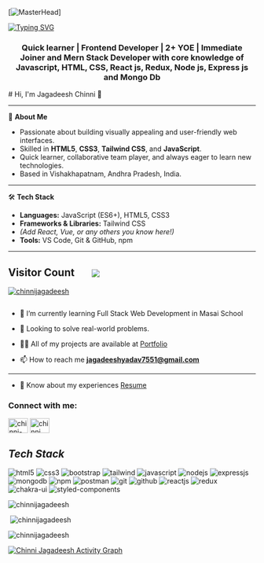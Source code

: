 [![MasterHead](https://www.wingstechsolutions.com/wp-content/uploads/2022/03/full-stack-development.gif)]

<a href="https://git.io/typing-svg"><img src="https://readme-typing-svg.herokuapp.com?font=Fira+Code&size=40&pause=1000&center=true&vCenter=true&width=935&height=100&lines=Hello👋,+I'm+chinni+jagadeesh..!;+Mern-Stack+Developer..." alt="Typing SVG" /></a>

<h3 align="center">Quick learner | Frontend Developer | 2+ YOE | Immediate Joiner and Mern Stack Developer with core knowledge of Javascript, HTML, CSS, React js, Redux, Node js, Express js and Mongo Db</h3>
# Hi, I'm Jagadeesh Chinni 👋

---

🚀 **About Me**  
- Passionate about building visually appealing and user-friendly web interfaces.
- Skilled in **HTML5**, **CSS3**, **Tailwind CSS**, and **JavaScript**.
- Quick learner, collaborative team player, and always eager to learn new technologies.
- Based in Vishakhapatnam, Andhra Pradesh, India.

---

🛠 **Tech Stack**  
- **Languages:** JavaScript (ES6+), HTML5, CSS3  
- **Frameworks & Libraries:** Tailwind CSS  
- *(Add React, Vue, or any others you know here!)*  
- **Tools:** VS Code, Git & GitHub, npm

---

<h2 align="left">Visitor Count &nbsp &nbsp &nbsp <img align="center" src="https://profile-counter.glitch.me/chinnijagadeesh/count.svg"/></h2>

<p align="left"> <a href="https://github.com/ryo-ma/github-profile-trophy"><img src="https://github-profile-trophy.vercel.app/?username=chinnijagadeesh&layout=compact&theme=algolia" alt="chinnijagadeesh" /></a> </p>

<p align="left"> <a href="https://twitter.com/" target="blank"><img src="https://img.shields.io/twitter/follow/?logo=twitter&style=for-the-badge" alt="" /></a> </p>

- 🔭 I’m currently learning Full Stack Web Development in Masai School

- 👯 Looking to solve real-world problems.

- 👨‍💻 All of my projects are available at [Portfolio](https://chinnijagadeesh.github.io/)

- 📫 How to reach me **jagadeeshyadav7551@gmail.com**

<hr>

- 📄 Know about my experiences [Resume](https://drive.google.com/file/d/18_Ip5JXRI9VvIJC1iztoPpH9QKTYTITO/view?usp=sharing)

<h3 align="left">Connect with me:</h3>
<p align="left">
<a href="https://www.linkedin.com/in/chinni-jagadeesh-663090228/" target="blank"><img align="center" src="https://raw.githubusercontent.com/rahuldkjain/github-profile-readme-generator/master/src/images/icons/Social/linked-in-alt.svg" alt="chinni-jagadeesh-663090228" height="30" width="40" /></a>
<a href="https://twitter.com/chinnijagadees8" target="blank"><img align="center" src="https://raw.githubusercontent.com/rahuldkjain/github-profile-readme-generator/master/src/images/icons/Social/twitter.svg" alt="chinni jagadeesh" height="30" width="40" /></a>
</p>


<h2><i>Tech Stack</i></h2>
  <p>
    <img src="https://img.shields.io/badge/HTML5-E34F26?style=for-the-badge&logo=html5&logoColor=white" alt="html5" />
    <img src="https://img.shields.io/badge/CSS3-1572B6?style=for-the-badge&logo=css3&logoColor=white" alt="css3" />
    <img src="https://img.shields.io/badge/Bootstrap-563D7C?style=for-the-badge&logo=bootstrap&logoColor=white"
      alt="bootstrap" />
    <img src="https://img.shields.io/badge/Tailwind_CSS-38B2AC?style=for-the-badge&logo=tailwind-css&logoColor=white"
      alt="tailwind" />
    <img src="https://img.shields.io/badge/JavaScript-323330?style=for-the-badge&logo=javascript&logoColor=F7DF1E"
      alt="javascript" />
    <img src="https://img.shields.io/badge/Node.js-339933?style=for-the-badge&logo=nodedotjs&logoColor=white"
      alt="nodejs" />
    <img src="https://img.shields.io/badge/Express.js-000000?style=for-the-badge&logo=express&logoColor=white"
      alt="expressjs" />
    <img src="https://img.shields.io/badge/MongoDB-4EA94B?style=for-the-badge&logo=mongodb&logoColor=white"
      alt="mongodb" />
    <img src="https://img.shields.io/badge/npm-CB3837?style=for-the-badge&logo=npm&logoColor=white" alt="npm" />
    <img src="https://img.shields.io/badge/Postman-FF6C37?style=for-the-badge&logo=Postman&logoColor=white"
      alt="postman" />
    <img src="https://img.shields.io/badge/Git-f44d27?style=for-the-badge&logo=git&logoColor=white" alt="git" />
    <img src="https://img.shields.io/badge/GitHub-100000?style=for-the-badge&logo=github&logoColor=white"
      alt="github" />
    <img src="https://img.shields.io/badge/React-20232A?style=for-the-badge&logo=react&logoColor=61DAFB"
      alt="reactjs" />
    <img src="https://img.shields.io/badge/Redux-593D88?style=for-the-badge&logo=redux&logoColor=white" alt="redux" />
    <img src="https://img.shields.io/badge/Chakra%20UI-3bc7bd?style=for-the-badge&logo=chakraui&logoColor=white"
      alt="chakra-ui" />
    <img
      src="https://img.shields.io/badge/styled--components-DB7093?style=for-the-badge&logo=styled-components&logoColor=white"
      alt="styled-components" />
  </p>


<p><img src="https://github-readme-stats.vercel.app/api/top-langs?username=chinnijagadeesh&show_icons=true&locale=en&theme=dark" alt="chinnijagadeesh" /></p>

<p>&nbsp;<img src="https://github-readme-stats.vercel.app/api?username=chinnijagadeesh&show_icons=true&locale=en&theme=dark" alt="chinnijagadeesh" /></p>

<p><img src="https://github-readme-streak-stats.herokuapp.com/?user=chinnijagadeesh&theme=dark" alt="chinnijagadeesh" /></p>

<a href="https://github.com/chinnijagadeesh"><img alt="Chinni Jagadeesh Activity Graph" src="https://activity-graph.herokuapp.com/graph?username=chinnijagadeesh&custom_title=Shiv%27s%20Contribution%20Graph&theme=react-dark" /></a>


<!--
**chinnijagadeesh/chinnijagadeesh** is a ✨ _special_ ✨ repository because its `README.md` (this file) appears on your GitHub profile.

Here are some ideas to get you started:

- 🔭 I’m currently working on ...
- 🌱 I’m currently learning ...
- 👯 I’m looking to collaborate on ...
- 🤔 I’m looking for help with ...
- 💬 Ask me about ...
- 📫 How to reach me: ...
- 😄 Pronouns: ...
- ⚡ Fun fact: ...
-->
